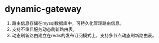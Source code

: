 # dynamic-gateway
1) 路由信息存储在mysql数据库中，可持久化管理路由信息。
2) 支持不重启服务动态刷新路由表。
3) 动态刷新路由建立在redis的发布订阅模式上，支持多节点动态刷新路由表。
